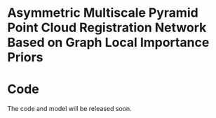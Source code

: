 # Asymmetric Multiscale Pyramid Point Cloud Registration Network Based on Graph Local Importance Priors

# Code
The code and model will be released soon.

